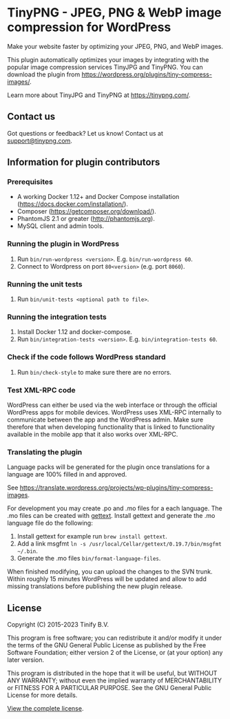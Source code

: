 # TinyPNG - JPEG, PNG & WebP image compression for WordPress

Make your website faster by optimizing your JPEG, PNG, and WebP images.

This plugin automatically optimizes your images by integrating with the
popular image compression services TinyJPG and TinyPNG. You can download the
plugin from https://wordpress.org/plugins/tiny-compress-images/.

Learn more about TinyJPG and TinyPNG at https://tinypng.com/.

## Contact us

Got questions or feedback? Let us know! Contact us at support@tinypng.com.

## Information for plugin contributors

### Prerequisites
* A working Docker 1.12+ and Docker Compose installation (https://docs.docker.com/installation/).
* Composer (https://getcomposer.org/download/).
* PhantomJS 2.1 or greater (http://phantomjs.org).
* MySQL client and admin tools.

### Running the plugin in WordPress
1. Run `bin/run-wordpress <version>`. E.g. `bin/run-wordpress 60`.
2. Connect to Wordpress on port `80<version>` (e.g. port `8060`).

### Running the unit tests
1. Run `bin/unit-tests <optional path to file>`.

### Running the integration tests
1. Install Docker 1.12 and docker-compose.
2. Run `bin/integration-tests <version>`. E.g. `bin/integration-tests 60`.

### Check if the code follows WordPress standard
1. Run `bin/check-style` to make sure there are no errors.

### Test XML-RPC code
WordPress can either be used via the web interface or through the official
WordPress apps for mobile devices. WordPress uses XML-RPC internally to
communicate between the app and the WordPress admin. Make sure therefore
that when developing functionality that is linked to functionality available
in the mobile app that it also works over XML-RPC.

### Translating the plugin
Language packs will be generated for the plugin once translations for a
language are 100% filled in and approved.

See https://translate.wordpress.org/projects/wp-plugins/tiny-compress-images.

For development you may create .po and .mo files for a each language. The .mo
files can be created with [gettext](https://www.gnu.org/software/gettext/).
Install gettext and generate the .mo language file do the following:

1. Install gettext for example run `brew install gettext`.
2. Add a link msgfmt `ln -s /usr/local/Cellar/gettext/0.19.7/bin/msgfmt ~/.bin`.
3. Generate the .mo files `bin/format-language-files`.

When finished modifying, you can upload the changes to the SVN trunk. Within
roughly 15 minutes WordPress will be updated and allow to add missing
translations before publishing the new plugin release.

## License

Copyright (C) 2015-2023 Tinify B.V.

This program is free software; you can redistribute it and/or modify
it under the terms of the GNU General Public License as published by
the Free Software Foundation; either version 2 of the License, or
(at your option) any later version.

This program is distributed in the hope that it will be useful,
but WITHOUT ANY WARRANTY; without even the implied warranty of
MERCHANTABILITY or FITNESS FOR A PARTICULAR PURPOSE.  See the
GNU General Public License for more details.

[View the complete license](LICENSE).
